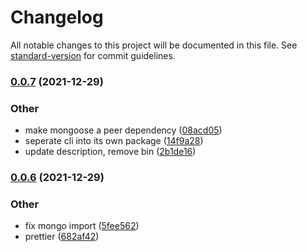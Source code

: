 # Changelog

All notable changes to this project will be documented in this file. See [standard-version](https://github.com/conventional-changelog/standard-version) for commit guidelines.

### [0.0.7](https://github.com/QGIsK/steamResolver/compare/v0.0.6...v0.0.7) (2021-12-29)


### Other

* make mongoose a peer dependency ([08acd05](https://github.com/QGIsK/steamResolver/commits/08acd05fa138dd5a83e11d4a00adde113d4a7148))
* seperate cli into its own package ([14f9a28](https://github.com/QGIsK/steamResolver/commits/14f9a28b9615731237eb9a5ae0f2483d34802745))
* update description, remove bin ([2b1de16](https://github.com/QGIsK/steamResolver/commits/2b1de16c4f027c179f3f75baf05e00de5b1932b3))

### [0.0.6](https://github.com/QGIsK/steamResolver/compare/v0.0.5...v0.0.6) (2021-12-29)


### Other

* fix mongo import ([5fee562](https://github.com/QGIsK/steamResolver/commits/5fee562bea72edf90560cbfaa513cd8f2d7cc8a2))
* prettier ([682af42](https://github.com/QGIsK/steamResolver/commits/682af428470b657b02d05bb77e50acd2cc07c6dd))
